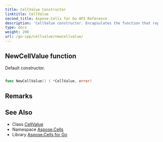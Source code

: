 ```yaml
---
title: CellValue Constructor 
linktitle: CellValue
second_title: Aspose.Cells for Go API Reference
description: 'CellValue constructor. Encapsulates the function that represents newcellvalue in Go.'
type: docs
weight: 200
url: /go-cpp/cellvalue/newcellvalue/
---
```


## NewCellValue function

Default constructor.

```go

func NewCellValue() ( *CellValue, error)

```

## Remarks


## See Also

* Class [CellValue](../)
* Namespace [Aspose.Cells](../../)
* Library [Aspose.Cells for Go](../../../)
